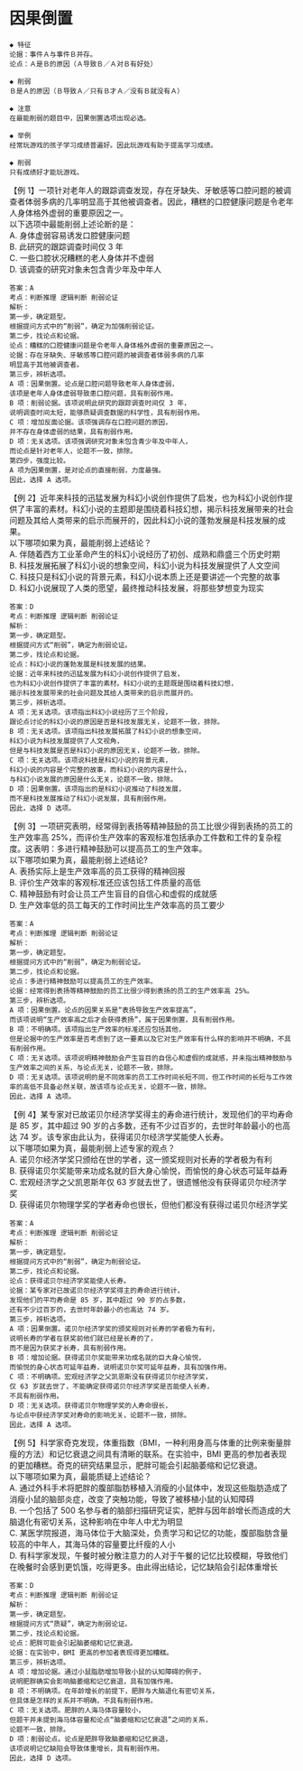 # 因果倒置

```
◆ 特征
论据：事件Ａ与事件Ｂ并存。
论点：Ａ是Ｂ的原因（Ａ导致Ｂ／Ａ对Ｂ有好处）

◆ 削弱
Ｂ是Ａ的原因（Ｂ导致Ａ／只有Ｂ才Ａ／没有Ｂ就没有Ａ）

◆ 注意
在最能削弱的题目中，因果倒置选项出现必选。
```

```
◆ 举例
经常玩游戏的孩子学习成绩普遍好。因此玩游戏有助于提高学习成绩。

◆ 削弱
只有成绩好才能玩游戏。
```

【例 1】一项针对老年人的跟踪调查发现，存在牙缺失、牙敏感等口腔问题的被调查者体弱多病的几率明显高于其他被调查者。因此，糟糕的口腔健康问题是令老年人身体格外虚弱的重要原因之一。  
以下选项中最能削弱上述论断的是：  
A. 身体虚弱容易诱发口腔健康问题  
B. 此研究的跟踪调查时间仅 3 年  
C. 一些口腔状况糟糕的老人身体并不虚弱  
D. 该调查的研究对象未包含青少年及中年人

```
答案：A
考点：判断推理 逻辑判断 削弱论证
解析：
第一步，确定题型。
根据提问方式中的“削弱”，确定为加强削弱论证。
第二步，找论点和论据。
论点：糟糕的口腔健康问题是令老年人身体格外虚弱的重要原因之一。
论据：存在牙缺失、牙敏感等口腔问题的被调查者体弱多病的几率
明显高于其他被调查者。
第三步，辨析选项。
A 项：因果倒置。论点是口腔问题导致老年人身体虚弱，
该项是老年人身体虚弱导致患口腔问题，具有削弱作用。
B 项：削弱论据。该项说明此研究的跟踪调查时间仅 3 年，
说明调查时间太短，能够质疑调查数据的科学性，具有削弱作用。
C 项：增加反面论据。该项强调存在口腔问题的原因，
并不存在身体虚弱的结果，具有削弱作用。
D 项：无关选项。该项强调研究对象未包含青少年及中年人，
而论点是针对老年人，论题不一致，排除。
第四步，强度比较。
A 项为因果倒置，是对论点的直接削弱，力度最强。
因此，选择 A 选项。
```

【例 2】近年来科技的迅猛发展为科幻小说创作提供了启发，也为科幻小说创作提供了丰富的素材。科幻小说的主题即是围绕着科技幻想，揭示科技发展带来的社会问题及其给人类带来的启示而展开的，因此科幻小说的蓬勃发展是科技发展的成果。  
以下哪项如果为真，最能削弱上述结论？  
A. 伴随着西方工业革命产生的科幻小说经历了初创、成熟和鼎盛三个历史时期  
B. 科技发展拓展了科幻小说的想象空间，科幻小说为科技发展提供了人文空间  
C. 科技只是科幻小说的背景元素，科幻小说本质上还是要讲述一个完整的故事  
D. 科幻小说展现了人类的愿望，最终推动科技发展，将那些梦想变为现实

```
答案：D
考点：判断推理 逻辑判断 削弱论证
解析：
第一步，确定题型。
根据提问方式“削弱”，确定为削弱论证。
第二步，找论点和论据。
论点：科幻小说的蓬勃发展是科技发展的结果。
论据：近年来科技的迅猛发展为科幻小说创作提供了启发，
也为科幻小说创作提供了丰富的素材。科幻小说的主题既是围绕着科技幻想，
揭示科技发展带来的社会问题及其给人类带来的启示而展开的。
第三步，辨析选项。
A 项：无关选项。该项指出科幻小说经历了三个阶段，
跟论点讨论的科幻小说的原因是否是科技发展无关，论题不一致，排除。
B 项：无关选项。该项指出科技发展拓展了科幻小说的想象空间，
科幻小说为科技发展提供了人文视角，
但是与科技发展是否是科幻小说的原因无关，论题不一致，排除。
C 项：无关选项。该项说科技是科幻小说的背景元素，
科幻小说的内容是个完整的故事，而科幻小说的内容是什么，
与科幻小说发展的原因是什么无关，论题不一致，排除。
D 项：因果倒置。该项指出的是科幻小说推动了科技发展，
而不是科技发展推动了科幻小说发展，具有削弱作用。
因此，选择 D 选项。
```

【例 3】一项研究表明，经常得到表扬等精神鼓励的员工比很少得到表扬的员工的生产效率高 25%，而评价生产效率的客观标准包括承办工件数和工件的复杂程度。这表明：多进行精神鼓励可以提高员工的生产效率。  
以下哪项如果为真，最能削弱上述结论?  
A. 表扬实际上是生产效率高的员工获得的精神回报  
B. 评价生产效率的客观标准还应该包括工件质量的高低  
C. 精神鼓励有时会让员工产生盲目的自信心和虚假的成就感  
D. 生产效率低的员工每天的工作时间比生产效率高的员工要少

```
答案：A
考点：判断推理 逻辑判断 削弱论证
解析：
第一步，确定题型。
根据提问方式中的“削弱”，确定为削弱论证。
第二步，找论点和论据。
论点：多进行精神鼓励可以提高员工的生产效率。
论据：经常得到表扬等精神鼓励的员工比很少得到表扬的员工的生产效率高 25%。
第三步，辨析选项。
A 项：因果倒置。论点的因果关系是“表扬导致生产效率提高”，
而该项说明“生产效率高之后才会获得表扬”，属于因果倒置，具有削弱作用。
B 项：不明确项。该项指出生产效率的标准还应包括其他，
但是论据中的生产效率是否考虑到了这一要素以及它对生产效率有什么样的影响并不明确，不具有削弱作用。
C 项：无关选项。该项说明精神鼓励会产生盲目的自信心和虚假的成就感，并未指出精神鼓励与生产效率之间的关系，与论点无关，论题不一致，排除。
D 项：无关选项。该项说明的是不同效率的员工工作时间长短不同，但工作时间的长短与工作效率的高低不具备必然关联，故该项与论点无关，论题不一致，排除。
因此，选择 A 选项。
```

【例 4】某专家对已故诺贝尔经济学奖得主的寿命进行统计，发现他们的平均寿命是 85 岁，其中超过 90 岁的占多数，还有不少过百岁的，去世时年龄最小的也高达 74 岁。该专家由此认为，获得诺贝尔经济学奖能使人长寿。  
以下哪项如果为真，最能削弱上述专家的观点？  
A. 诺贝尔经济学奖只颁给在世的学者，这一颁奖规则对长寿的学者极为有利  
B. 获得诺贝尔奖能带来功成名就的巨大身心愉悦，而愉悦的身心状态可延年益寿  
C. 宏观经济学之父凯恩斯年仅 63 岁就去世了，很遗憾他没有获得诺贝尔经济学奖  
D. 获得诺贝尔物理学奖的学者寿命也很长，但他们都没有获得过诺贝尔经济学奖

```
答案：A
考点：判断推理 逻辑判断 削弱论证
解析：
第一步，确定题型。
根据提问方式中的“削弱”，确定为削弱论证。
第二步，找论点和论据。
论点：获得诺贝尔经济学奖能使人长寿。
论据：某专家对已故诺贝尔经济学奖得主的寿命进行统计，
发现他们的平均寿命是 85 岁，其中超过 90 岁的占多数，
还有不少过百岁的，去世时年龄最小的也高达 74 岁。
第三步，辨析选项。
A 项：因果倒置。诺贝尔经济学奖的颁奖规则对长寿的学者极为有利，
说明长寿的学者在获奖前他们就已经是长寿的了，
而不是因为获奖才长寿，具有削弱作用。
B 项：增加论据。获得诺贝尔奖能带来功成名就的巨大身心愉悦，
而愉悦的身心状态可延年益寿，说明诺贝尔奖可延年益寿，具有加强作用。
C 项：不明确项。宏观经济学之父凯恩斯没有获得诺贝尔经济学奖，
仅 63 岁就去世了，不能确定获得诺贝尔经济学奖是否能使人长寿，
不具有削弱作用。
D 项：无关选项。获得诺贝尔物理学奖的人寿命很长，
与论点中获经济学奖对寿命的影响无关，论题不一致，排除。
因此，选择 A 选项。
```

【例 5】科学家奇克发现，体重指数（BMI，一种利用身高与体重的比例来衡量胖瘦的方法）和记忆衰退之间具有清晰的联系。在实验中，BMI 更高的参加者表现的更加糟糕。奇克的研究结果显示，肥胖可能会引起脑萎缩和记忆衰退。  
以下哪项如果为真，最能质疑上述结论？  
A. 通过外科手术将肥胖的腹部脂肪移植入消瘦的小鼠体中，发现这些脂肪造成了消瘦小鼠的脑部炎症，改变了突触功能，导致了被移植小鼠的认知障碍  
B. 一个包括了 500 名参与者的脑部扫描研究证实，肥胖与因年龄增长而造成的大脑退化有密切关系，这种影响在中年人中尤为明显  
C. 某医学院报道，海马体位于大脑深处，负责学习和记忆的功能，腹部脂肪含量较高的中年人，其海马体的容量要比纤瘦的人小  
D. 有科学家发现，午餐时被分散注意力的人对于午餐的记忆比较模糊，导致他们在晚餐时会感到更饥饿，吃得更多。由此得出结论，记忆缺陷会引起体重增长

```
答案：D
考点：判断推理 逻辑判断 削弱论证
解析：
第一步，确定题型。
根据提问方式“质疑”，确定为削弱论证。
第二步，找论点和论据。
论点：肥胖可能会引起脑萎缩和记忆衰退。
论据：在实验中，BMI 更高的参加者表现得更加糟糕。
第三步，辨析选项。
A 项：增加论据。通过小鼠脂肪增加导致小鼠的认知障碍的例子，
说明肥胖确实会影响脑萎缩和记忆衰退，具有加强作用。
B 项：不明确项。在年龄增长的前提下，肥胖与大脑退化有密切关系，
但具体是怎样的关系并不明确，不具有削弱作用。
C 项：无关选项。肥胖的人海马体容量较小，
但题干并未提到海马体容量和论点“脑萎缩和记忆衰退”之间的关系，
论题不一致，排除。
D 项：削弱论点。论点是肥胖导致脑萎缩和记忆衰退，
该项说明记忆缺陷会导致体重增长，具有削弱作用。
因此，选择 D 选项。
```
